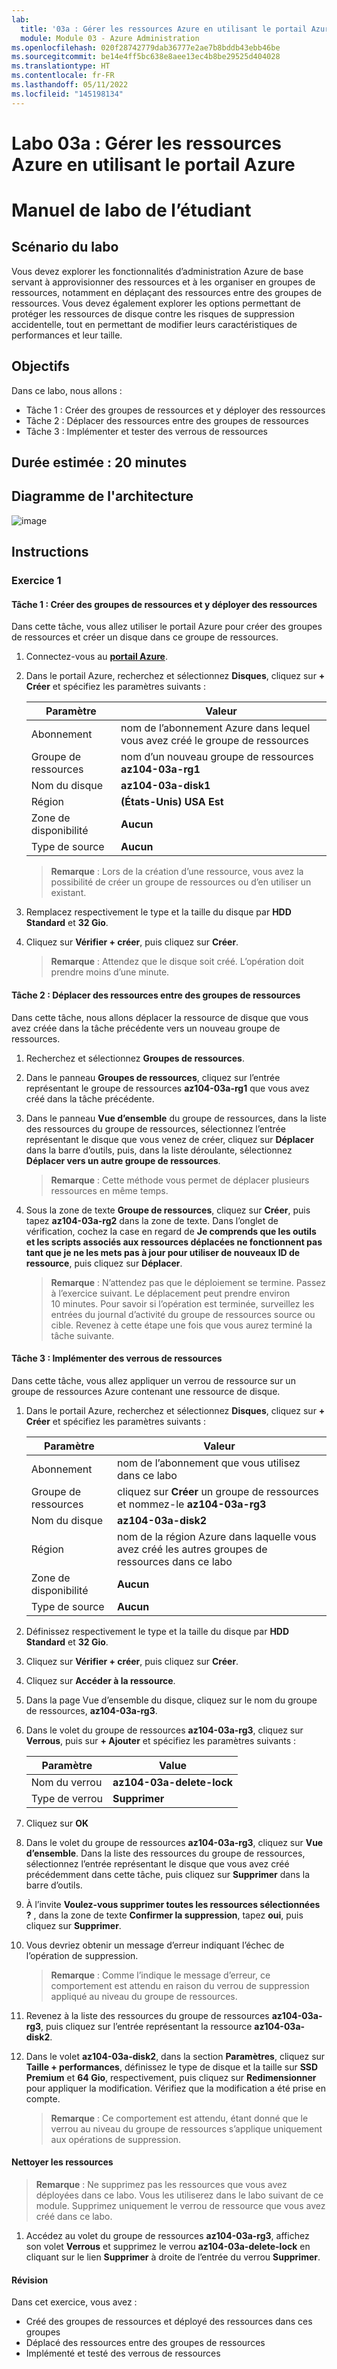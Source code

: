 ```yaml
---
lab:
  title: '03a : Gérer les ressources Azure en utilisant le portail Azure'
  module: Module 03 - Azure Administration
ms.openlocfilehash: 020f28742779dab36777e2ae7b8bddb43ebb46be
ms.sourcegitcommit: be14e4ff5bc638e8aee13ec4b8be29525d404028
ms.translationtype: HT
ms.contentlocale: fr-FR
ms.lasthandoff: 05/11/2022
ms.locfileid: "145198134"
---
```

# <a name="lab-03a---manage-azure-resources-by-using-the-azure-portal"></a>Labo 03a : Gérer les ressources Azure en utilisant le portail Azure
# <a name="student-lab-manual"></a>Manuel de labo de l’étudiant

## <a name="lab-scenario"></a>Scénario du labo

Vous devez explorer les fonctionnalités d’administration Azure de base servant à approvisionner des ressources et à les organiser en groupes de ressources, notamment en déplaçant des ressources entre des groupes de ressources. Vous devez également explorer les options permettant de protéger les ressources de disque contre les risques de suppression accidentelle, tout en permettant de modifier leurs caractéristiques de performances et leur taille.

## <a name="objectives"></a>Objectifs

Dans ce labo, nous allons :

+ Tâche 1 : Créer des groupes de ressources et y déployer des ressources
+ Tâche 2 : Déplacer des ressources entre des groupes de ressources
+ Tâche 3 : Implémenter et tester des verrous de ressources

## <a name="estimated-timing-20-minutes"></a>Durée estimée : 20 minutes

## <a name="architecture-diagram"></a>Diagramme de l'architecture

![image](../media/lab03a.png)

## <a name="instructions"></a>Instructions

### <a name="exercise-1"></a>Exercice 1

#### <a name="task-1-create-resource-groups-and-deploy-resources-to-resource-groups"></a>Tâche 1 : Créer des groupes de ressources et y déployer des ressources

Dans cette tâche, vous allez utiliser le portail Azure pour créer des groupes de ressources et créer un disque dans ce groupe de ressources.

1. Connectez-vous au [**portail Azure**](http://portal.azure.com).

1. Dans le portail Azure, recherchez et sélectionnez **Disques**, cliquez sur **+ Créer** et spécifiez les paramètres suivants :

    |Paramètre|Valeur|
    |---|---|
    |Abonnement| nom de l’abonnement Azure dans lequel vous avez créé le groupe de ressources |
    |Groupe de ressources| nom d’un nouveau groupe de ressources **az104-03a-rg1** |
    |Nom du disque| **az104-03a-disk1** |
    |Région| **(États-Unis) USA Est** |
    |Zone de disponibilité| **Aucun** |
    |Type de source| **Aucun** |

    >**Remarque** : Lors de la création d’une ressource, vous avez la possibilité de créer un groupe de ressources ou d’en utiliser un existant.

1. Remplacez respectivement le type et la taille du disque par **HDD Standard** et **32 Gio**.

1. Cliquez sur **Vérifier + créer**, puis cliquez sur **Créer**.

    >**Remarque** : Attendez que le disque soit créé. L’opération doit prendre moins d’une minute.

#### <a name="task-2-move-resources-between-resource-groups"></a>Tâche 2 : Déplacer des ressources entre des groupes de ressources 

Dans cette tâche, nous allons déplacer la ressource de disque que vous avez créée dans la tâche précédente vers un nouveau groupe de ressources. 

1. Recherchez et sélectionnez **Groupes de ressources**. 

1. Dans le panneau **Groupes de ressources**, cliquez sur l’entrée représentant le groupe de ressources **az104-03a-rg1** que vous avez créé dans la tâche précédente.

1. Dans le panneau **Vue d’ensemble** du groupe de ressources, dans la liste des ressources du groupe de ressources, sélectionnez l’entrée représentant le disque que vous venez de créer, cliquez sur **Déplacer** dans la barre d’outils, puis, dans la liste déroulante, sélectionnez **Déplacer vers un autre groupe de ressources**.

    >**Remarque** : Cette méthode vous permet de déplacer plusieurs ressources en même temps. 

1. Sous la zone de texte **Groupe de ressources**, cliquez sur **Créer**, puis tapez **az104-03a-rg2** dans la zone de texte. Dans l’onglet de vérification, cochez la case en regard de **Je comprends que les outils et les scripts associés aux ressources déplacées ne fonctionnent pas tant que je ne les mets pas à jour pour utiliser de nouveaux ID de ressource**, puis cliquez sur **Déplacer**.

    >**Remarque** : N’attendez pas que le déploiement se termine. Passez à l’exercice suivant. Le déplacement peut prendre environ 10 minutes. Pour savoir si l’opération est terminée, surveillez les entrées du journal d’activité du groupe de ressources source ou cible. Revenez à cette étape une fois que vous aurez terminé la tâche suivante.

#### <a name="task-3-implement-resource-locks"></a>Tâche 3 : Implémenter des verrous de ressources

Dans cette tâche, vous allez appliquer un verrou de ressource sur un groupe de ressources Azure contenant une ressource de disque.

1. Dans le portail Azure, recherchez et sélectionnez **Disques**, cliquez sur **+ Créer** et spécifiez les paramètres suivants :

    |Paramètre|Valeur|
    |---|---|
    |Abonnement| nom de l’abonnement que vous utilisez dans ce labo |
    |Groupe de ressources| cliquez sur **Créer** un groupe de ressources et nommez-le **az104-03a-rg3** |
    |Nom du disque| **az104-03a-disk2** |
    |Région| nom de la région Azure dans laquelle vous avez créé les autres groupes de ressources dans ce labo |
    |Zone de disponibilité| **Aucun** |
    |Type de source| **Aucun** |

1. Définissez respectivement le type et la taille du disque par **HDD Standard** et **32 Gio**.

1. Cliquez sur **Vérifier + créer**, puis cliquez sur **Créer**.

1. Cliquez sur **Accéder à la ressource**.

1. Dans la page Vue d’ensemble du disque, cliquez sur le nom du groupe de ressources, **az104-03a-rg3**.

1. Dans le volet du groupe de ressources **az104-03a-rg3**, cliquez sur **Verrous**, puis sur **+ Ajouter** et spécifiez les paramètres suivants :

    |Paramètre|Value|
    |---|---|
    |Nom du verrou| **az104-03a-delete-lock** |
    |Type de verrou| **Supprimer** |
    
1. Cliquez sur **OK**    

1. Dans le volet du groupe de ressources **az104-03a-rg3**, cliquez sur **Vue d’ensemble**. Dans la liste des ressources du groupe de ressources, sélectionnez l’entrée représentant le disque que vous avez créé précédemment dans cette tâche, puis cliquez sur **Supprimer** dans la barre d’outils. 

1. À l’invite **Voulez-vous supprimer toutes les ressources sélectionnées ?** , dans la zone de texte **Confirmer la suppression**, tapez **oui**, puis cliquez sur **Supprimer**.

1. Vous devriez obtenir un message d’erreur indiquant l’échec de l’opération de suppression. 

    >**Remarque** : Comme l’indique le message d’erreur, ce comportement est attendu en raison du verrou de suppression appliqué au niveau du groupe de ressources.

1. Revenez à la liste des ressources du groupe de ressources **az104-03a-rg3**, puis cliquez sur l’entrée représentant la ressource **az104-03a-disk2**. 

1. Dans le volet **az104-03a-disk2**, dans la section **Paramètres**, cliquez sur **Taille + performances**, définissez le type de disque et la taille sur **SSD Premium** et **64 Gio**, respectivement, puis cliquez sur **Redimensionner** pour appliquer la modification. Vérifiez que la modification a été prise en compte.

    >**Remarque** : Ce comportement est attendu, étant donné que le verrou au niveau du groupe de ressources s’applique uniquement aux opérations de suppression. 

#### <a name="clean-up-resources"></a>Nettoyer les ressources

   >**Remarque** : Ne supprimez pas les ressources que vous avez déployées dans ce labo. Vous les utiliserez dans le labo suivant de ce module. Supprimez uniquement le verrou de ressource que vous avez créé dans ce labo.

1. Accédez au volet du groupe de ressources **az104-03a-rg3**, affichez son volet **Verrous** et supprimez le verrou **az104-03a-delete-lock** en cliquant sur le lien **Supprimer** à droite de l’entrée du verrou **Supprimer**.

#### <a name="review"></a>Révision

Dans cet exercice, vous avez :

- Créé des groupes de ressources et déployé des ressources dans ces groupes
- Déplacé des ressources entre des groupes de ressources
- Implémenté et testé des verrous de ressources
